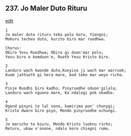 
## 237.  Jo Maler Duto Rituru
[edit](https://docs.google.com/document/d/1RhOeIZSYvJtOoQLxagKCzBFABBlxCq4a/edit?mode=html)



    1
    Jo maler duto rituru teko polo koro, Yiengni;
    Mokuru techeu duto, kurito biro mar ruodhwa.

    Chorus:
    Obiro Yesu Ruodhwa; Obiro gi duon'mar polo;
    Yesu biro e komduon'e, Ruoth Yesu Kristo biro.

    2
    Landuru wach kwonde duto,Kunyiso ji wach mar warruok;
    Kuom jathieth gi hera mare, kod teko mar weyo richo.

    3
    Pinje Ruodhi biro kadho; Pinyruodhe oduon'gilala;
    Landuru wach nguono mare, Ka ndalogi pok okadho.

    4
    Ogend pinyni to lal nono, kamirima pon' chunygi;
    Kristo dwaro biro piyo, Mondo pinyruodhe ochungi.

    5
    Jo maricho to biuru, Mondo Kristo luoknu richo;
    Returu, ukaw n'onone, ndalo koro chiegni rumo.

